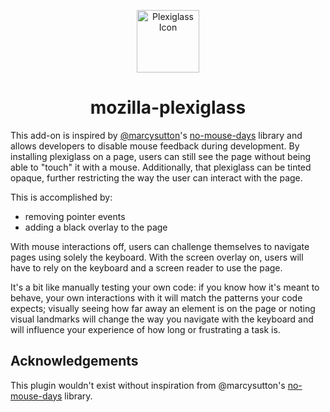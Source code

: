 <p align="center">
    <img alt="Plexiglass Icon" src="https://raw.githubusercontent.com/madalynrose/plexiglass/master/plexiglass-150.png" width="100" />
  </a>
</p>
<h1 align="center">
  mozilla-plexiglass
</h1>

This add-on is inspired by [@marcysutton](https://github.com/marcysutton)'s [no-mouse-days](https://github.com/marcysutton/no-mouse-days) library and allows developers to disable mouse feedback during development. By installing plexiglass on a page, users can still see the page without being able to "touch" it with a mouse. Additionally, that plexiglass can be tinted opaque, further restricting the way the user can interact with the page.

This is accomplished by:

-   removing pointer events
-   adding a black overlay to the page

With mouse interactions off, users can challenge themselves to navigate pages using solely the keyboard. With the screen overlay on, users will have to rely on the keyboard and a screen reader to use the page.

It's a bit like manually testing your own code: if you know how it's meant to behave, your own interactions with it will match the patterns your code expects; visually seeing how far away an element is on the page or noting visual landmarks will change the way you navigate with the keyboard and will influence your experience of how long or frustrating a task is.


## Acknowledgements

This plugin wouldn't exist without inspiration from @marcysutton's [no-mouse-days](https://github.com/marcysutton/no-mouse-days) library.
